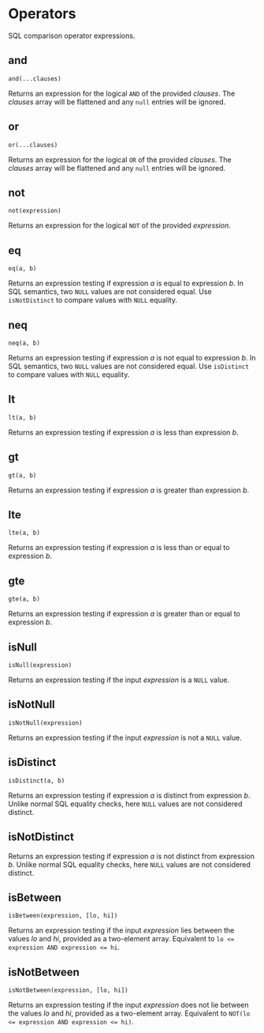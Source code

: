 # Operators

SQL comparison operator expressions.

## and

`and(...clauses)`

Returns an expression for the logical `AND` of the provided _clauses_.
The _clauses_ array will be flattened and any `null` entries will be ignored.

## or

`or(...clauses)`

Returns an expression for the logical `OR` of the provided _clauses_.
The _clauses_ array will be flattened and any `null` entries will be ignored.

## not

`not(expression)`

Returns an expression for the logical `NOT` of the provided _expression_.

## eq

`eq(a, b)`

Returns an expression testing if expression _a_ is equal to expression _b_.
In SQL semantics, two `NULL` values are not considered equal.
Use `isNotDistinct` to compare values with `NULL` equality.

## neq

`neq(a, b)`

Returns an expression testing if expression _a_ is not equal to expression _b_.
In SQL semantics, two `NULL` values are not considered equal.
Use `isDistinct` to compare values with `NULL` equality.

## lt

`lt(a, b)`

Returns an expression testing if expression _a_ is less than expression _b_.

## gt

`gt(a, b)`

Returns an expression testing if expression _a_ is greater than expression _b_.

## lte

`lte(a, b)`

Returns an expression testing if expression _a_ is less than or equal to expression _b_.

## gte

`gte(a, b)`

Returns an expression testing if expression _a_ is greater than or equal to expression _b_.

## isNull

`isNull(expression)`

Returns an expression testing if the input _expression_ is a `NULL` value.

## isNotNull

`isNotNull(expression)`

Returns an expression testing if the input _expression_ is not a `NULL` value.

## isDistinct

`isDistinct(a, b)`

Returns an expression testing if expression _a_ is distinct from expression _b_.
Unlike normal SQL equality checks, here `NULL` values are not considered distinct.

## isNotDistinct

Returns an expression testing if expression _a_ is not distinct from expression _b_.
Unlike normal SQL equality checks, here `NULL` values are not considered distinct.

## isBetween

`isBetween(expression, [lo, hi])`

Returns an expression testing if the input _expression_ lies between the values _lo_ and _hi_, provided as a two-element array.
Equivalent to `lo <= expression AND expression <= hi`.

## isNotBetween

`isNotBetween(expression, [lo, hi])`

Returns an expression testing if the input _expression_ does not lie between the values _lo_ and _hi_, provided as a two-element array.
Equivalent to `NOT(lo <= expression AND expression <= hi)`.
